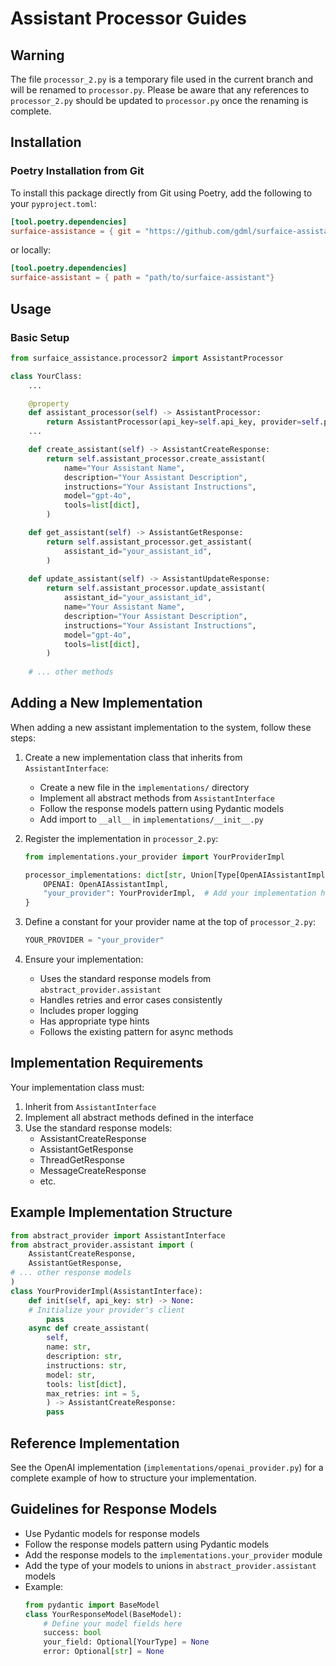 # Assistant Processor Guides

## **Warning**
The file `processor_2.py` is a temporary file used in the current branch and will be renamed to `processor.py`. Please be aware that any references to `processor_2.py` should be updated to `processor.py` once the renaming is complete.

## Installation
### Poetry Installation from Git

To install this package directly from Git using Poetry, add the following to your `pyproject.toml`:

```toml
[tool.poetry.dependencies]
surfaice-assistance = { git = "https://github.com/gdml/surfaice-assistant.git", branch = "feature/s42t207_add-ai-models-choice" }
```
or locally:

```toml
[tool.poetry.dependencies]
surfaice-assistant = { path = "path/to/surfaice-assistant"}
```

## Usage
### Basic Setup
```python
from surfaice_assistance.processor2 import AssistantProcessor   

class YourClass:
    ...

    @property
    def assistant_processor(self) -> AssistantProcessor:
        return AssistantProcessor(api_key=self.api_key, provider=self.provider.value)
    ...

    def create_assistant(self) -> AssistantCreateResponse:
        return self.assistant_processor.create_assistant(
            name="Your Assistant Name",
            description="Your Assistant Description",
            instructions="Your Assistant Instructions",
            model="gpt-4o",
            tools=list[dict],
        )   

    def get_assistant(self) -> AssistantGetResponse:
        return self.assistant_processor.get_assistant(
            assistant_id="your_assistant_id",
        )
    
    def update_assistant(self) -> AssistantUpdateResponse:
        return self.assistant_processor.update_assistant(
            assistant_id="your_assistant_id",
            name="Your Assistant Name",
            description="Your Assistant Description",
            instructions="Your Assistant Instructions",
            model="gpt-4o",
            tools=list[dict],
        )
    
    # ... other methods

```

## Adding a New Implementation

When adding a new assistant implementation to the system, follow these steps:

1. Create a new implementation class that inherits from `AssistantInterface`:
   - Create a new file in the `implementations/` directory
   - Implement all abstract methods from `AssistantInterface`
   - Follow the response models pattern using Pydantic models
   - Add import to `__all__` in `implementations/__init__.py`

2. Register the implementation in `processor_2.py`:
   ```python
   from implementations.your_provider import YourProviderImpl

   processor_implementations: dict[str, Union[Type[OpenAIAssistantImpl], Type[YourProviderImpl], Any]] = {
       OPENAI: OpenAIAssistantImpl,
       "your_provider": YourProviderImpl,  # Add your implementation here
   }
   ```

3. Define a constant for your provider name at the top of `processor_2.py`:
   ```python
   YOUR_PROVIDER = "your_provider"
   ```

4. Ensure your implementation:
   - Uses the standard response models from `abstract_provider.assistant`
   - Handles retries and error cases consistently
   - Includes proper logging
   - Has appropriate type hints
   - Follows the existing pattern for async methods

## Implementation Requirements

Your implementation class must:

1. Inherit from `AssistantInterface`
2. Implement all abstract methods defined in the interface
3. Use the standard response models:
   - AssistantCreateResponse
   - AssistantGetResponse
   - ThreadGetResponse
   - MessageCreateResponse
   - etc.

## Example Implementation Structure 
```python
from abstract_provider import AssistantInterface
from abstract_provider.assistant import (
    AssistantCreateResponse,
    AssistantGetResponse,
# ... other response models
)
class YourProviderImpl(AssistantInterface):
    def init(self, api_key: str) -> None:
    # Initialize your provider's client
        pass
    async def create_assistant(
        self,
        name: str,
        description: str,
        instructions: str,
        model: str,
        tools: list[dict],
        max_retries: int = 5,
        ) -> AssistantCreateResponse:
        pass
```
## Reference Implementation

See the OpenAI implementation (`implementations/openai_provider.py`) for a complete example of how to structure your implementation.

## Guidelines for Response Models   

- Use Pydantic models for response models
- Follow the response models pattern using Pydantic models
- Add the response models to the `implementations.your_provider` module
- Add the type of your models to unions in `abstract_provider.assistant` models
- Example:
    ```python
    from pydantic import BaseModel
    class YourResponseModel(BaseModel):
        # Define your model fields here
        success: bool   
        your_field: Optional[YourType] = None
        error: Optional[str] = None
    ```


